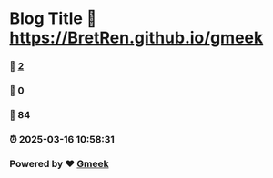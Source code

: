 # Blog Title :link: https://BretRen.github.io/gmeek 
### :page_facing_up: [2](https://BretRen.github.io/gmeek/tag.html) 
### :speech_balloon: 0 
### :hibiscus: 84 
### :alarm_clock: 2025-03-16 10:58:31 
### Powered by :heart: [Gmeek](https://github.com/Meekdai/Gmeek)
